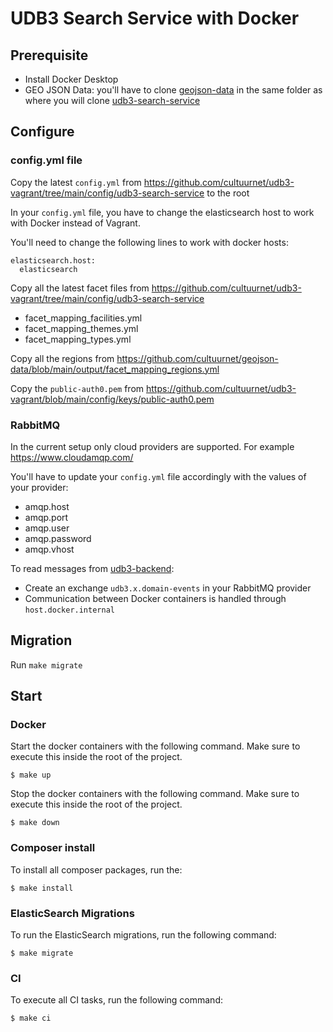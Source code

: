 # UDB3 Search Service with Docker

## Prerequisite
- Install Docker Desktop 
- GEO JSON Data: you'll have to clone [geojson-data](https://github.com/cultuurnet/geojson-data) in the same folder as where you will clone [udb3-search-service](https://github.com/cultuurnet/udb3-search-service)

## Configure

### config.yml file

Copy the latest `config.yml` from https://github.com/cultuurnet/udb3-vagrant/tree/main/config/udb3-search-service to the root

In your `config.yml` file, you have to change the elasticsearch host to work with Docker instead of Vagrant.

You'll need to change the following lines to work with docker hosts:
```
elasticsearch.host: 
  elasticsearch
```

Copy all the latest facet files from https://github.com/cultuurnet/udb3-vagrant/tree/main/config/udb3-search-service

- facet_mapping_facilities.yml
- facet_mapping_themes.yml
- facet_mapping_types.yml

Copy all the regions from https://github.com/cultuurnet/geojson-data/blob/main/output/facet_mapping_regions.yml

Copy the `public-auth0.pem` from https://github.com/cultuurnet/udb3-vagrant/blob/main/config/keys/public-auth0.pem

### RabbitMQ

In the current setup only cloud providers are supported. For example https://www.cloudamqp.com/

You'll have to update your `config.yml` file accordingly with the values of your provider:
- amqp.host
- amqp.port
- amqp.user
- amqp.password
- amqp.vhost

To read messages from [udb3-backend](https://github.com/cultuurnet/udb3-backend):
- Create an exchange `udb3.x.domain-events` in your RabbitMQ provider
- Communication between Docker containers is handled through `host.docker.internal`

## Migration
Run `make migrate`

## Start

### Docker

Start the docker containers with the following command. Make sure to execute this inside the root of the project.
```
$ make up
```

Stop the docker containers with the following command. Make sure to execute this inside the root of the project.
```
$ make down
```

### Composer install

To install all composer packages, run the:
```
$ make install
```

### ElasticSearch Migrations

To run the ElasticSearch migrations, run the following command:
```
$ make migrate
```

### CI

To execute all CI tasks, run the following command:
```
$ make ci
```